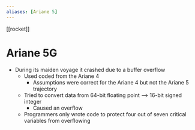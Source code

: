 ```yaml
---
aliases: [Ariane 5]
---
```


[[rocket]]

# Ariane 5G
- During its maiden voyage it crashed due to a buffer overflow
	- Used coded from the Ariane 4
		- Assumptions were correct for the Ariane 4 but not the Ariane 5 trajectory
	- Tried to convert data from 64-bit floating point --> 16-bit signed integer
		- Caused an overflow
	- Programmers only wrote code to protect four out of seven critical variables from overflowing